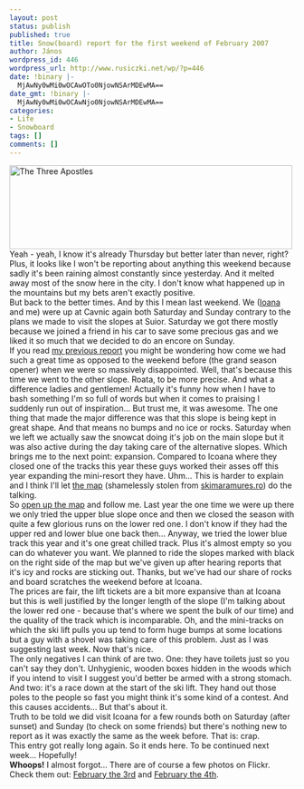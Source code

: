 ```yaml
---
layout: post
status: publish
published: true
title: Snow(board) report for the first weekend of February 2007
author: János
wordpress_id: 446
wordpress_url: http://www.rusiczki.net/wp/?p=446
date: !binary |-
  MjAwNy0wMi0wOCAwOTo0NjowNSArMDEwMA==
date_gmt: !binary |-
  MjAwNy0wMi0wOCAwNjo0NjowNSArMDEwMA==
categories:
- Life
- Snowboard
tags: []
comments: []
---
```

<p><img src="http://www.rusiczki.net/blog/blogpics/the_three_apostles.jpg" width="500" height="148" alt="The Three Apostles" class="image" /><br />
Yeah - yeah, I know it's already Thursday but better later than never, right? Plus, it looks like I won't be reporting about anything this weekend because sadly it's been raining almost constantly since yesterday. And it melted away most of the snow here in the city. I don't know what happened up in the mountains but my bets aren't exactly positive.<br />
But back to the better times. And by this I mean last weekend. We (<a href="http://www.flickr.com/photos/ioana/">Ioana</a> and me) were up at Cavnic again both Saturday and Sunday contrary to the plans we made to visit the slopes at Suior. Saturday we got there mostly because we joined a friend in his car to save some precious gas and we liked it so much that we decided to do an encore on Sunday.<br />
If you read <a href="http://www.rusiczki.net/blog/archives/2007/01/28/cavnic_3_years_later">my previous report</a> you might be wondering how come we had such a great time as opposed to the weekend before (the grand season opener) when we were so massively disappointed. Well, that's because this time we went to the other slope. Roata, to be more precise. And what a difference ladies and gentlemen! Actually it's funny how when I have to bash something I'm so full of words but when it comes to praising I suddenly run out of inspiration... But trust me, it was awesome. The one thing that made the major difference was that this slope is being kept in great shape. And that means no bumps and no ice or rocks. Saturday when we left we actually saw the snowcat doing it's job on the main slope but it was also active during the day taking care of the alternative slopes. Which brings me to the next point: expansion. Compared to Icoana where they closed one of the tracks this year these guys worked their asses off this year expanding the mini-resort they have. Uhm... This is harder to explain and I think I'll let <a href="http://www.rusiczki.net/blog/blogpics/map_of_the_slopes_at_roata.php" onclick="window.open('http://www.rusiczki.net/blog/blogpics/map_of_the_slopes_at_roata.php','popup','width=429,height=600,scrollbars=no,resizable=no,toolbar=no,directories=no,location=no,menubar=no,status=no,left=0,top=0'); return false">the map</a> (shamelessly stolen from <a href="http://www.skimaramures.ro">skimaramures.ro</a>) do the talking.<br />
So <a href="http://www.rusiczki.net/blog/blogpics/map_of_the_slopes_at_roata.php" onclick="window.open('http://www.rusiczki.net/blog/blogpics/map_of_the_slopes_at_roata.php','popup','width=429,height=600,scrollbars=no,resizable=no,toolbar=no,directories=no,location=no,menubar=no,status=no,left=0,top=0'); return false">open up the map</a> and follow me. Last year the one time we were up there we only tried the upper blue slope once and then we closed the season with quite a few glorious runs on the lower red one. I don't know if they had the upper red and lower blue one back then... Anyway, we tried the lower blue track this year and it's one great chilled track. Plus it's almost empty so you can do whatever you want. We planned to ride the slopes marked with black on the right side of the map but we've given up after hearing reports that it's icy and rocks are sticking out. Thanks, but we've had our share of rocks and board scratches the weekend before at Icoana.<br />
The prices are fair, the lift tickets are a bit more expansive than at Icoana but this is well justified by the longer length of the slope (I'm talking about the lower red one - because that's where we spent the bulk of our time) and the quality of the track which is incomparable. Oh, and the mini-tracks on which the ski lift pulls you up tend to form huge bumps at some locations but a guy with a shovel was taking care of this problem. Just as I was suggesting last week. Now that's nice.<br />
The only negatives I can think of are two. One: they have toilets just so you can't say they don't. Unhygienic, wooden boxes hidden in the woods which if you intend to visit I suggest you'd better be armed with a strong stomach. And two: it's a race down at the start of the ski lift. They hand out those poles to the people so fast you might think it's some kind of a contest. And this causes accidents... But that's about it.<br />
Truth to be told we did visit Icoana for a few rounds both on Saturday (after sunset) and Sunday (to check on some friends) but there's nothing new to report as it was exactly the same as the week before. That is: crap.<br />
This entry got really long again. So it ends here. To be continued next week... Hopefully!<br />
<strong>Whoops!</strong> I almost forgot... There are of course a few photos on Flickr. Check them out: <a href="http://www.flickr.com/photos/janos/archives/date-taken/2007/02/03/">February the 3rd</a> and <a href="http://www.flickr.com/photos/janos/archives/date-taken/2007/02/04/">February the 4th</a>.</p>
